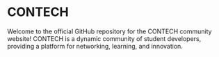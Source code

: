 # CONTECH
Welcome to the official GitHub repository for the CONTECH community website! CONTECH is a dynamic community of student developers, providing a platform for networking, learning, and innovation.
